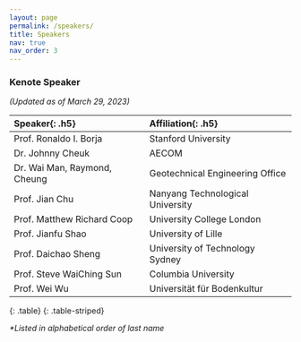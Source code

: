 ```yaml
---
layout: page
permalink: /speakers/
title: Speakers
nav: true
nav_order: 3
---
```



### Kenote Speaker

_(Updated as of March 29, 2023)_

| **Speaker**{: .h5}           | **Affiliation**{: .h5}           |
| :-----                      | :-----                          |
| Prof. Ronaldo I. Borja       | Stanford University              |
| Dr. Johnny Cheuk             |  AECOM                           |
| Dr. Wai Man, Raymond, Cheung | Geotechnical Engineering Office  |
| Prof. Jian Chu               | Nanyang Technological University | 
| Prof. Matthew Richard Coop   | University College London        |
| Prof. Jianfu Shao            | University of Lille              |
| Prof. Daichao Sheng          | University of Technology Sydney  |
| Prof. Steve WaiChing Sun     | Columbia University              |
| Prof. Wei Wu                 | Universität für Bodenkultur      | 
{: .table}
{: .table-striped}

_*Listed in alphabetical order of last name_